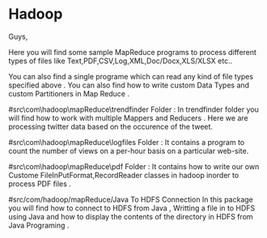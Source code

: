 # Hadoop

Guys,

Here you will find some sample MapReduce programs to process different types of files like Text,PDF,CSV,Log,XML,Doc/Docx,XLS/XLSX etc..

You can also find a single programe which can read any kind of file types specified above .
You can also find how to write custom Data Types and custom Partitioners in Map Reduce .

#src\com\hadoop\mapReduce\trendfinder Folder :
In trendfinder folder you will find how to work with multiple Mappers and Reducers .
Here we are processing twitter data based on the occurence of the tweet. 

#src\com\hadoop\mapReduce\logfiles Folder :
It contains a program to count the number of views on a per-hour basis on a particular web-site.  

#src\com\hadoop\mapReduce\pdf Folder :
It contains how to write our own Custome FileInPutFormat,RecordReader classes in hadoop inorder to process PDF files .

#src/com/hadoop/mapReduce/Java To HDFS Connection
In this package you will find how to connect to HDFS from Java , Writting a file in to HDFS using Java and how to display the contents of the directory in HDFS from Java Programing .


